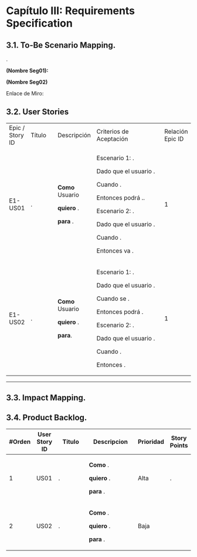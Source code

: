 # Capítulo III: Requirements Specification

## 3.1. To-Be Scenario Mapping.
.

**(Nombre Seg01):**

**(Nombre Seg02)**


Enlace de Miro:

## 3.2. User Stories
<table>
<colgroup>
<col style="width: 11%" />
<col style="width: 15%" />
<col style="width: 21%" />
<col style="width: 39%" />
<col style="width: 11%" />
</colgroup>
<tbody>
<tr class="odd">
<td>Epic / Story ID</td>
<td>Título</td>
<td>Descripción</td>
<td>Criterios de Aceptación</td>
<td>Relación Epic ID</td>
</tr>

</tr>
<tr class="even">
<td>E1-US01</td>
<td>.</td>
<td><p><strong>Como</strong> Usuario</p>
<p><strong>quiero</strong> .</p>
<p><strong>para</strong> .</p></td>
<td><p>Escenario 1: .</p>
<p>Dado que el usuario .</p>
<p>Cuando .</p>
<p>Entonces podrá ..</p>
<p>Escenario 2: .</p>
<p>Dado que el usuario .</p>
<p>Cuando .</p>
<p>Entonces va .</p></td>
<td>1</td>
</tr>
<tr class="odd">
<td>E1-US02</td>
<td>.</td>
<td><p><strong>Como</strong> Usuario</p>
<p><strong>quiero</strong> .</p>
<p><strong>para</strong>.</p></td>
<td><p>Escenario 1: .</p>
<p>Dado que el usuario .</p>
<p>Cuando se .</p>
<p>Entonces podrá .</p>
<p>Escenario 2: .</p>
<p>Dado que el usuario .</p>
<p>Cuando .</p>
<p>Entonces .</p></td>
<td>1</td>
</tr>
<tr class="even">


</tr>

</tbody>
</table>
<hr>

## 3.3. Impact Mapping.


## 3.4. Product Backlog.
<table>
<colgroup>
<col style="width: 13%" />
<col style="width: 12%" />
<col style="width: 18%" />
<col style="width: 28%" />
<col style="width: 14%" />
<col style="width: 12%" />
</colgroup>
<thead>
<tr class="header">
<th>#Orden</th>
<th>User Story ID</th>
<th>Titulo</th>
<th>Descripcion</th>
<th>Prioridad</th>
<th>Story Points</th>
</tr>
</thead>
<tbody>
<tr class="odd">
<td>1</td>
<td>US01</td>
<td>.</td>
<td><p><strong>Como</strong> .</p>
<p><strong>quiero</strong> .</p>
<p><strong>para</strong> .</p></td>
<td>Alta</td>
<td>.</td>
</tr>
<tr class="even">
<td>2</td>
<td>US02</td>
<td>.</td>
<td><p><strong>Como</strong> .</p>
<p><strong>quiero</strong> .</p>
<p><strong>para</strong> .</p></td>
<td>Baja</td>